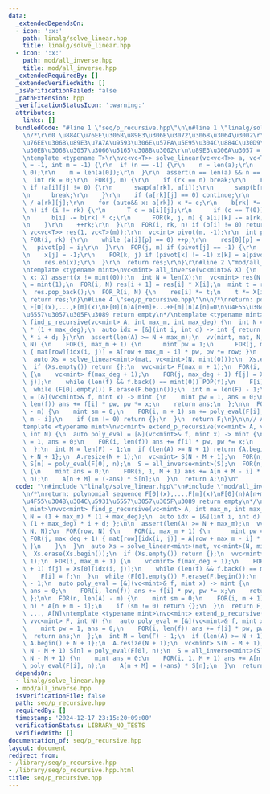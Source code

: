 ```yaml
---
data:
  _extendedDependsOn:
  - icon: ':x:'
    path: linalg/solve_linear.hpp
    title: linalg/solve_linear.hpp
  - icon: ':x:'
    path: mod/all_inverse.hpp
    title: mod/all_inverse.hpp
  _extendedRequiredBy: []
  _extendedVerifiedWith: []
  _isVerificationFailed: false
  _pathExtension: hpp
  _verificationStatusIcon: ':warning:'
  attributes:
    links: []
  bundledCode: "#line 1 \"seq/p_recursive.hpp\"\n\n#line 1 \"linalg/solve_linear.hpp\"\
    \n/*\r\n0 \u884C\u76EE\u306B\u89E3\u306E\u3072\u3068\u3064\u3002\r\n1\uFF5E\u884C\
    \u76EE\u306B\u89E3\u7A7A\u9593\u306E\u57FA\u5E95\u304C\u884C\u30D9\u30AF\u30C8\
    \u30EB\u3068\u3057\u3066\u5165\u308B\u3002\r\n\u89E3\u306A\u3057 = empty\r\n*/\r\
    \ntemplate <typename T>\r\nvc<vc<T>> solve_linear(vc<vc<T>> a, vc<T> b, int n\
    \ = -1, int m = -1) {\r\n  if (n == -1) {\r\n    n = len(a);\r\n    assert(n >\
    \ 0);\r\n    m = len(a[0]);\r\n  }\r\n  assert(n == len(a) && n == len(b));\r\n\
    \  int rk = 0;\r\n  FOR(j, m) {\r\n    if (rk == n) break;\r\n    FOR(i, rk, n)\
    \ if (a[i][j] != 0) {\r\n      swap(a[rk], a[i]);\r\n      swap(b[rk], b[i]);\r\
    \n      break;\r\n    }\r\n    if (a[rk][j] == 0) continue;\r\n    T c = T(1)\
    \ / a[rk][j];\r\n    for (auto&& x: a[rk]) x *= c;\r\n    b[rk] *= c;\r\n    FOR(i,\
    \ n) if (i != rk) {\r\n      T c = a[i][j];\r\n      if (c == T(0)) continue;\r\
    \n      b[i] -= b[rk] * c;\r\n      FOR(k, j, m) { a[i][k] -= a[rk][k] * c; }\r\
    \n    }\r\n    ++rk;\r\n  }\r\n  FOR(i, rk, n) if (b[i] != 0) return {};\r\n \
    \ vc<vc<T>> res(1, vc<T>(m));\r\n  vc<int> pivot(m, -1);\r\n  int p = 0;\r\n \
    \ FOR(i, rk) {\r\n    while (a[i][p] == 0) ++p;\r\n    res[0][p] = b[i];\r\n \
    \   pivot[p] = i;\r\n  }\r\n  FOR(j, m) if (pivot[j] == -1) {\r\n    vc<T> x(m);\r\
    \n    x[j] = -1;\r\n    FOR(k, j) if (pivot[k] != -1) x[k] = a[pivot[k]][j];\r\
    \n    res.eb(x);\r\n  }\r\n  return res;\r\n}\r\n#line 2 \"mod/all_inverse.hpp\"\
    \ntemplate <typename mint>\nvc<mint> all_inverse(vc<mint>& X) {\n  for (auto&&\
    \ x: X) assert(x != mint(0));\n  int N = len(X);\n  vc<mint> res(N + 1);\n  res[0]\
    \ = mint(1);\n  FOR(i, N) res[i + 1] = res[i] * X[i];\n  mint t = res.back().inverse();\n\
    \  res.pop_back();\n  FOR_R(i, N) {\n    res[i] *= t;\n    t *= X[i];\n  }\n \
    \ return res;\n}\n#line 4 \"seq/p_recursive.hpp\"\n\n/*\nreturn: polynomial sequence\
    \ F[0](x),...,F[m](x)\nF[0](n)A[n+m]+...+F[m](n)A[n]=0\n\u4F55\u304B\u304C\u5931\
    \u6557\u3057\u305F\u3089 return empty\n*/\ntemplate <typename mint>\nvvc<mint>\
    \ find_p_recursive(vc<mint> A, int max_m, int max_deg) {\n  int N = (1 + max_m)\
    \ * (1 + max_deg);\n  auto idx = [&](int i, int d) -> int { return (1 + max_deg)\
    \ * i + d; };\n\n  assert(len(A) >= N + max_m);\n  vv(mint, mat, N, N);\n  FOR(row,\
    \ N) {\n    FOR(i, max_m + 1) {\n      mint pw = 1;\n      FOR(j, max_deg + 1)\
    \ { mat[row][idx(i, j)] = A[row + max_m - i] * pw, pw *= row; }\n    }\n  }\n\
    \  auto Xs = solve_linear<mint>(mat, vc<mint>(N, mint(0)));\n  Xs.erase(Xs.begin());\n\
    \  if (Xs.empty()) return {};\n  vvc<mint> F(max_m + 1);\n  FOR(i, max_m + 1)\
    \ {\n    vc<mint> f(max_deg + 1);\n    FOR(j, max_deg + 1) f[j] = Xs[0][idx(i,\
    \ j)];\n    while (len(f) && f.back() == mint(0)) POP(f);\n    F[i] = f;\n  }\n\
    \  while (F[0].empty()) F.erase(F.begin());\n  int m = len(F) - 1;\n  auto poly_eval\
    \ = [&](vc<mint>& f, mint x) -> mint {\n    mint pw = 1, ans = 0;\n    FOR(i,\
    \ len(f)) ans += f[i] * pw, pw *= x;\n    return ans;\n  };\n\n  FOR(n, len(A)\
    \ - m) {\n    mint sm = 0;\n    FOR(i, m + 1) sm += poly_eval(F[i], n) * A[n +\
    \ m - i];\n    if (sm != 0) return {};\n  }\n  return F;\n}\n\n// A[0], ..., A[N]\n\
    template <typename mint>\nvc<mint> extend_p_recursive(vc<mint> A, vvc<mint> F,\
    \ int N) {\n  auto poly_eval = [&](vc<mint>& f, mint x) -> mint {\n    mint pw\
    \ = 1, ans = 0;\n    FOR(i, len(f)) ans += f[i] * pw, pw *= x;\n    return ans;\n\
    \  };\n  int M = len(F) - 1;\n  if (len(A) >= N + 1) return {A.begin(), A.begin()\
    \ + N + 1};\n  A.resize(N + 1);\n  vc<mint> S(N - M + 1);\n  FOR(n, N - M + 1)\
    \ S[n] = poly_eval(F[0], n);\n  S = all_inverse<mint>(S);\n  FOR(n, N - M + 1)\
    \ {\n    mint ans = 0;\n    FOR(i, 1, M + 1) ans += A[n + M - i] * poly_eval(F[i],\
    \ n);\n    A[n + M] = (-ans) * S[n];\n  }\n  return A;\n}\n"
  code: "\n#include \"linalg/solve_linear.hpp\"\n#include \"mod/all_inverse.hpp\"\n\
    \n/*\nreturn: polynomial sequence F[0](x),...,F[m](x)\nF[0](n)A[n+m]+...+F[m](n)A[n]=0\n\
    \u4F55\u304B\u304C\u5931\u6557\u3057\u305F\u3089 return empty\n*/\ntemplate <typename\
    \ mint>\nvvc<mint> find_p_recursive(vc<mint> A, int max_m, int max_deg) {\n  int\
    \ N = (1 + max_m) * (1 + max_deg);\n  auto idx = [&](int i, int d) -> int { return\
    \ (1 + max_deg) * i + d; };\n\n  assert(len(A) >= N + max_m);\n  vv(mint, mat,\
    \ N, N);\n  FOR(row, N) {\n    FOR(i, max_m + 1) {\n      mint pw = 1;\n     \
    \ FOR(j, max_deg + 1) { mat[row][idx(i, j)] = A[row + max_m - i] * pw, pw *= row;\
    \ }\n    }\n  }\n  auto Xs = solve_linear<mint>(mat, vc<mint>(N, mint(0)));\n\
    \  Xs.erase(Xs.begin());\n  if (Xs.empty()) return {};\n  vvc<mint> F(max_m +\
    \ 1);\n  FOR(i, max_m + 1) {\n    vc<mint> f(max_deg + 1);\n    FOR(j, max_deg\
    \ + 1) f[j] = Xs[0][idx(i, j)];\n    while (len(f) && f.back() == mint(0)) POP(f);\n\
    \    F[i] = f;\n  }\n  while (F[0].empty()) F.erase(F.begin());\n  int m = len(F)\
    \ - 1;\n  auto poly_eval = [&](vc<mint>& f, mint x) -> mint {\n    mint pw = 1,\
    \ ans = 0;\n    FOR(i, len(f)) ans += f[i] * pw, pw *= x;\n    return ans;\n \
    \ };\n\n  FOR(n, len(A) - m) {\n    mint sm = 0;\n    FOR(i, m + 1) sm += poly_eval(F[i],\
    \ n) * A[n + m - i];\n    if (sm != 0) return {};\n  }\n  return F;\n}\n\n// A[0],\
    \ ..., A[N]\ntemplate <typename mint>\nvc<mint> extend_p_recursive(vc<mint> A,\
    \ vvc<mint> F, int N) {\n  auto poly_eval = [&](vc<mint>& f, mint x) -> mint {\n\
    \    mint pw = 1, ans = 0;\n    FOR(i, len(f)) ans += f[i] * pw, pw *= x;\n  \
    \  return ans;\n  };\n  int M = len(F) - 1;\n  if (len(A) >= N + 1) return {A.begin(),\
    \ A.begin() + N + 1};\n  A.resize(N + 1);\n  vc<mint> S(N - M + 1);\n  FOR(n,\
    \ N - M + 1) S[n] = poly_eval(F[0], n);\n  S = all_inverse<mint>(S);\n  FOR(n,\
    \ N - M + 1) {\n    mint ans = 0;\n    FOR(i, 1, M + 1) ans += A[n + M - i] *\
    \ poly_eval(F[i], n);\n    A[n + M] = (-ans) * S[n];\n  }\n  return A;\n}\n"
  dependsOn:
  - linalg/solve_linear.hpp
  - mod/all_inverse.hpp
  isVerificationFile: false
  path: seq/p_recursive.hpp
  requiredBy: []
  timestamp: '2024-12-17 23:15:20+09:00'
  verificationStatus: LIBRARY_NO_TESTS
  verifiedWith: []
documentation_of: seq/p_recursive.hpp
layout: document
redirect_from:
- /library/seq/p_recursive.hpp
- /library/seq/p_recursive.hpp.html
title: seq/p_recursive.hpp
---
```


